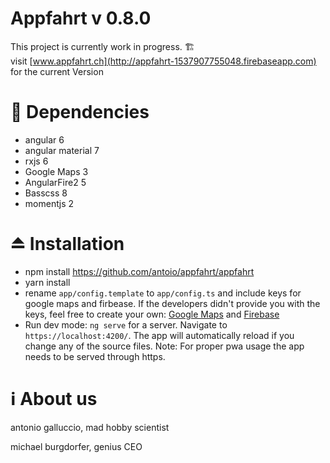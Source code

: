 # Appfahrt v 0.8.0

This project is currently work in progress. 🏗  
visit [www.appfahrt.ch](http://appfahrt-1537907755048.firebaseapp.com) for the current Version

# 🔁 Dependencies

- angular 6
- angular material 7
- rxjs 6
- Google Maps 3
- AngularFire2 5
- Basscss 8
- momentjs 2


# ⏏️ Installation

- npm install https://github.com/antoio/appfahrt/appfahrt
- yarn install
- rename `app/config.template` to `app/config.ts` and include keys for google maps and firbease. If the developers didn't provide you with the keys, feel free to create your own: [Google Maps](https://console.cloud.google.com/google/maps-apis) and [Firebase](http://console.firebase.google.com/)
- Run dev mode: `ng serve` for a server. Navigate to `https://localhost:4200/`. The app will automatically reload if you change any of the source files. Note: For proper pwa usage the app needs to be served through https.

# ℹ️ About us

antonio galluccio, mad hobby scientist

michael burgdorfer, genius CEO
